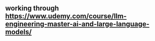 ## working through https://www.udemy.com/course/llm-engineering-master-ai-and-large-language-models/
